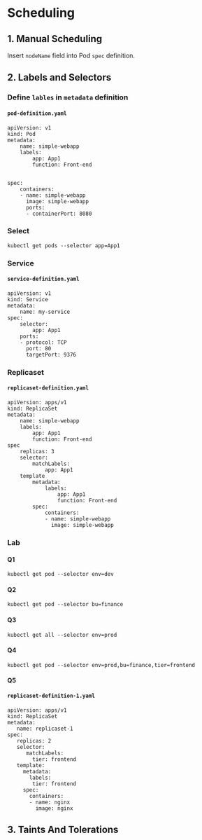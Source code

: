 # Scheduling

## 1. Manual Scheduling

Insert `nodeName` field into Pod `spec` definition.

## 2. Labels and Selectors

### Define `lables` in `metadata` definition

#### **`pod-definition.yaml`**

```
apiVersion: v1
kind: Pod
metadata:
    name: simple-webapp
    labels:
        app: App1
        function: Front-end


spec:
    containers:
    - name: simple-webapp
      image: simple-webapp
      ports:
      - containerPort: 8080  
```

### Select

```
kubectl get pods --selector app=App1
```

### Service

#### **`service-definition.yaml`**

```
apiVersion: v1
kind: Service
metadata:
    name: my-service
spec:
    selector:
        app: App1
    ports:
    - protocol: TCP
      port: 80
      targetPort: 9376
```

### Replicaset

#### **`replicaset-definition.yaml`**

```
apiVersion: apps/v1
kind: ReplicaSet
metadata:
    name: simple-webapp
    labels:
        app: App1
        function: Front-end
spec
    replicas: 3
    selector:
        matchLabels:
            app: App1
    template
        metadata:
            labels:
                app: App1
                function: Front-end
        spec:
            containers:
            - name: simple-webapp
              image: simple-webapp
```

### Lab

#### Q1

```
kubectl get pod --selector env=dev 
```

#### Q2

```
kubectl get pod --selector bu=finance
```

#### Q3

```
kubectl get all --selector env=prod
```

#### Q4

```
kubectl get pod --selector env=prod,bu=finance,tier=frontend
```

#### Q5

#### **`replicaset-definition-1.yaml`**

```
apiVersion: apps/v1
kind: ReplicaSet
metadata:
   name: replicaset-1
spec:
   replicas: 2
   selector:
      matchLabels:
        tier: frontend
   template:
     metadata:
       labels:
        tier: frontend
     spec:
       containers:
       - name: nginx
         image: nginx
```

## 3. Taints And Tolerations
